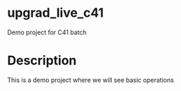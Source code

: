 # upgrad_live_c41
Demo project for C41 batch

# Description
This is a demo project where we will see basic operations
